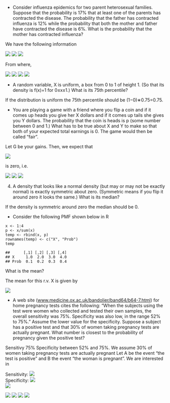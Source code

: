 - Consider influenza epidemics for two parent heterosexual families. Suppose that the probability is 17% that at least one of the parents has contracted the disease. The probability that the father has contracted influenza is 12% while the probability that both the mother and father have contracted the disease is 6%. What is the probability that the mother has contracted influenza?

We have the following information

<img src="https://render.githubusercontent.com/render/math?math=P(F \cup M) = 0.17">
<img src="https://render.githubusercontent.com/render/math?math=P(F) = 0.12">
<img src="https://render.githubusercontent.com/render/math?math=P(F \cap M ) = 0.06">


From where,

<img src="https://render.githubusercontent.com/render/math?math=P(F \cup M) = P(F) + P(M) - P(F \cap M)">
<img src="https://render.githubusercontent.com/render/math?math=0.17 = 0.12 + P(M) - 0.06">
<img src="https://render.githubusercontent.com/render/math?math=P(M) = 0.17 + 0.06 - 0.12">
<img src="https://render.githubusercontent.com/render/math?math=P(M) = 0.11">

- A random variable, X is uniform, a box from 0 to 1 of height 1. (So that its density is f(x)=1 for 0≤x≤1.) What is its 75th percentile?

If the distribution is uniform the 75th percentile should be (1−0)∗0.75=0.75.

- You are playing a game with a friend where you flip a coin and if it comes up heads you give her X dollars and if it comes up tails she gives you Y dollars. The probability that the coin is heads is p (some number between 0 and 1.) What has to be true about X and Y to make so that both of your expected total earnings is 0. The game would then be called “fair”.

Let G be your gains. Then, we expect that

<img src="https://render.githubusercontent.com/render/math?math=E[G] = (1-p) Y - p X">

is zero, i.e.

<img src="https://render.githubusercontent.com/render/math?math=(1-p) Y - p X = 0">
<img src="https://render.githubusercontent.com/render/math?math=(1-p) Y  = p X">
<img src="https://render.githubusercontent.com/render/math?math=\frac{Y}{X} = \frac{p}{1-p}">


4) A density that looks like a normal density (but may or may not be exactly normal) is exactly symmetric about zero. (Symmetric means if you flip it around zero it looks the same.) What is its median?

If the density is symmetric around zero the median should be 0.

- Consider the following PMF shown below in R

```{r}
x <- 1:4
p <- x/sum(x)
temp <- rbind(x, p)
rownames(temp) <- c("X", "Prob")
temp
```
```{r}
##      [,1] [,2] [,3] [,4]
## X     1.0  2.0  3.0  4.0
## Prob  0.1  0.2  0.3  0.4
```

What is the mean?

The mean for this r.v. X is given by

<img src="https://render.githubusercontent.com/render/math?math=E[X] = \sum_{i=1}^4 p_i X_i = (0.1 \times 1.0) %2b (0.2 \times 2.0) %2b (0.3 \times 3.0) %2b (0.4 \times 4.0) = 3."> 

- A web site (www.medicine.ox.ac.uk/bandolier/band64/b64-7.html) for home pregnancy tests cites the following: “When the subjects using the test were women who collected and tested their own samples, the overall sensitivity was 75%. Specificity was also low, in the range 52% to 75%.” Assume the lower value for the specificity. Suppose a subject has a positive test and that 30% of women taking pregnancy tests are actually pregnant. What number is closest to the probability of pregnancy given the positive test?

Sensitivy 75%
Specificity between 52% and 75%. We assume 30% of women taking pregnancy tests are actually pregnant
Let A be the event “the test is positive” and B the event “the woman is pregnant”. We are interested in

Sensitivity: <img src="https://render.githubusercontent.com/render/math?math=\frac{P(A \cap B)}{P(B)} = P( A | B) = 0.75"> </br>
Specificity: <img src="https://render.githubusercontent.com/render/math?math=\frac{P(A^c \cap B^c)}{P(B^c)} = P(A^c | B^c) = 0.52"> </br>
<img src="https://render.githubusercontent.com/render/math?math=P(B) = 0.30"> </br>

<img src="https://render.githubusercontent.com/render/math?math=P(B | A) = \frac{P(A \cap B)}{P(A)}">
<img src="https://render.githubusercontent.com/render/math?math== \frac{P(B) P(A|B)}{P(B) P(A|B) + P(B^c) P(A|B^c)}">
<img src="https://render.githubusercontent.com/render/math?math== \frac{P(B) P(A|B)}{P(B) P(A|B) + P(B^c) (1-P(A^c|B^c))}">
<img src="https://render.githubusercontent.com/render/math?math== \frac{0.30 * 0.75}{0.30 * 0.75 + (1-0.30) (1-0.52)} = 0.4010695">

